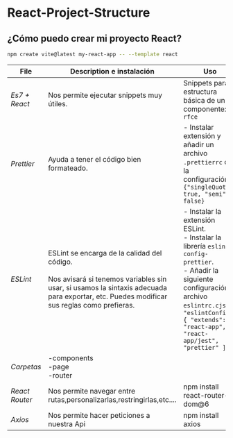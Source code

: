 # React-Project-Structure

## ¿Cómo puedo crear mi proyecto React?

```bash
npm create vite@latest my-react-app -- --template react
```

| **File**       | **Description e instalación**                                             | **Uso**                                                                                                                             |
|----------------|----------------------------------------------------------------------------|-------------------------------------------------------------------------------------------------------------------------------------|
| *Es7 + React*  | Nos permite ejecutar snippets muy útiles.                                 | Snippets para la estructura básica de un componente: `rfce`                                                                        |
| *Prettier*     | Ayuda a tener el código bien formateado.                                  | - Instalar extensión y añadir un archivo `.prettierrc` con la configuración:<br>`{"singleQuote": true, "semi": false}`              |
| *ESLint*       | ESLint se encarga de la calidad del código.<br><br>Nos avisará si tenemos variables sin usar, si usamos la sintaxis adecuada para exportar, etc. Puedes modificar sus reglas como prefieras. | - Instalar la extensión ESLint.<br>- Instalar la librería `eslint-config-prettier`.<br>- Añadir la siguiente configuración al archivo `eslintrc.cjs`:<br>`"eslintConfig": { "extends": [ "react-app", "react-app/jest", "prettier" ] }` |
| *Carpetas*     | -components<br>-page<br>-router                                                    |                                                                                                                                     |
| *React Router*  | Nos permite navegar entre rutas,personalizarlas,restringirlas,etc....                                 |  npm install react-router-dom@6                                                                      |
| *Axios*  | Nos permite hacer peticiones a nuestra Api                                 |  npm install axios                                                                      |
